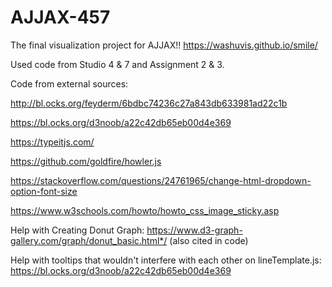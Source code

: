 # AJJAX-457
The final visualization project for AJJAX!!
https://washuvis.github.io/smile/


Used code from Studio 4 & 7 and Assignment 2 & 3.

Code from external sources:

http://bl.ocks.org/feyderm/6bdbc74236c27a843db633981ad22c1b

https://bl.ocks.org/d3noob/a22c42db65eb00d4e369

https://typeitjs.com/

https://github.com/goldfire/howler.js

https://stackoverflow.com/questions/24761965/change-html-dropdown-option-font-size

https://www.w3schools.com/howto/howto_css_image_sticky.asp

Help with Creating Donut Graph: https://www.d3-graph-gallery.com/graph/donut_basic.html*/ (also cited in code)

Help with tooltips that wouldn't interfere with each other on lineTemplate.js: https://bl.ocks.org/d3noob/a22c42db65eb00d4e369
